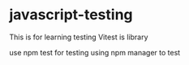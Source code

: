 # javascript-testing
This is for learning testing
Vitest is library

use npm test for testing 
using npm manager to test